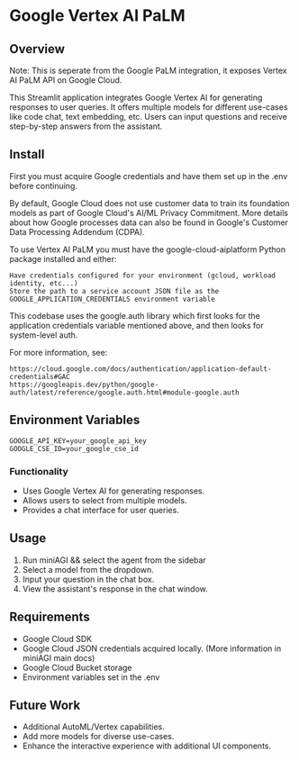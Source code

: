 # Google Vertex AI PaLM

## Overview
Note: This is seperate from the Google PaLM integration, it exposes Vertex AI PaLM API on Google Cloud. 

This Streamlit application integrates Google Vertex AI for generating responses to user queries. It offers multiple models for different use-cases like code chat, text embedding, etc. Users can input questions and receive step-by-step answers from the assistant.

## Install

First you must acquire Google credentials and have them set up in the .env before continuing. 

By default, Google Cloud does not use customer data to train its foundation models as part of Google Cloud's AI/ML Privacy Commitment. More details about how Google processes data can also be found in Google's Customer Data Processing Addendum (CDPA).

To use Vertex AI PaLM you must have the google-cloud-aiplatform Python package installed and either:

    Have credentials configured for your environment (gcloud, workload identity, etc...)
    Store the path to a service account JSON file as the GOOGLE_APPLICATION_CREDENTIALS environment variable

This codebase uses the google.auth library which first looks for the application credentials variable mentioned above, and then looks for system-level auth.

For more information, see:

    https://cloud.google.com/docs/authentication/application-default-credentials#GAC
    https://googleapis.dev/python/google-auth/latest/reference/google.auth.html#module-google.auth

## Environment Variables

```
GOOGLE_API_KEY=your_google_api_key
GOOGLE_CSE_ID=your_google_cse_id
```

### Functionality
- Uses Google Vertex AI for generating responses.
- Allows users to select from multiple models.
- Provides a chat interface for user queries.

## Usage
1. Run miniAGI && select the agent from the sidebar
2. Select a model from the dropdown.
3. Input your question in the chat box.
4. View the assistant's response in the chat window.

## Requirements
- Google Cloud SDK
- Google Cloud JSON credentials acquired locally. (More information in miniAGI main docs)
- Google Cloud Bucket storage
- Environment variables set in the .env

## Future Work
- Additional AutoML/Vertex capabilities.
- Add more models for diverse use-cases.
- Enhance the interactive experience with additional UI components.


